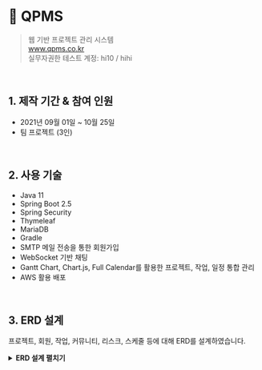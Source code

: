 # :pushpin: QPMS
>웹 기반 프로젝트 관리 시스템 <br>
>www.qpms.co.kr <br>
>실무자권한 테스트 계정: hi10 / hihi

</br>

## 1. 제작 기간 & 참여 인원
- 2021년 09월 01일 ~ 10월 25일
- 팀 프로젝트 (3인)

</br>

## 2. 사용 기술
  - Java 11
  - Spring Boot 2.5
  - Spring Security
  - Thymeleaf
  - MariaDB
  - Gradle
  - SMTP 메일 전송을 통한 회원가입
  - WebSocket 기반 채팅
  - Gantt Chart, Chart.js, Full Calendar를 활용한 프로젝트, 작업, 일정 통합 관리
  - AWS 활용 배포

</br>

## 3. ERD 설계
프로젝트, 회원, 작업, 커뮤니티, 리스크, 스케줄 등에 대해 ERD를 설계하였습니다.

<details>
<summary><b>ERD 설계 펼치기</b></summary>
<div markdown="1">

### 3.1. 전체 ERD 요약
![](https://github.com/chaewon-dev/portfolio/blob/main/src/ERD_summary.png)

### 3.2. 전체 ERD 
![](https://github.com/chaewon-dev/portfolio/blob/main/src/ERD_all.png)

### 3.3. ERD 확대 ver.
![](https://github.com/chaewon-dev/portfolio/blob/main/src/ERD_detail_01.png)
![](https://github.com/chaewon-dev/portfolio/blob/main/src/ERD_detail_02.png)
  
</div>
</details>

</br>
